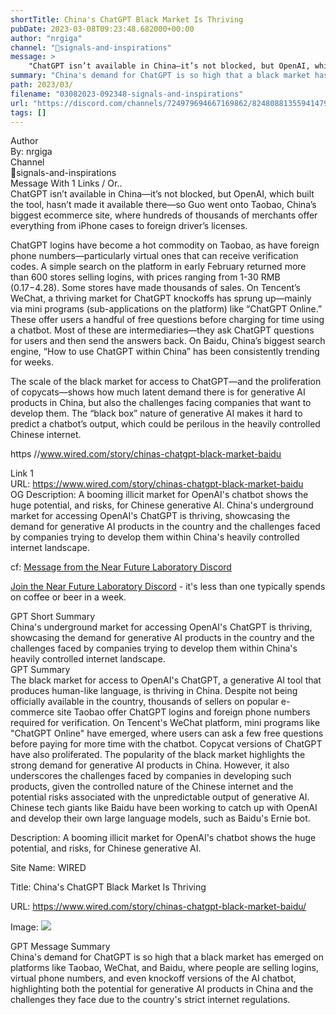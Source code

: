 ```yaml
---
shortTitle: China's ChatGPT Black Market Is Thriving
pubDate: 2023-03-08T09:23:48.682000+00:00
author: "nrgiga"
channel: "🚦signals-and-inspirations"
message: >
    "ChatGPT isn’t available in China—it’s not blocked, but OpenAI, which built the tool, hasn’t made it available there—so Guo went onto Taobao, China’s biggest ecommerce site, where hundreds of thousands of merchants offer everything from iPhone cases to foreign driver’s licenses.  ChatGPT logins have become a hot commodity on Taobao, as have foreign phone numbers—particularly virtual ones that can receive verification codes. A simple search on the platform in early February returned more than 600 stores selling logins, with prices ranging from 1-30 RMB ($0.17-$4.28). Some stores have made thousands of sales. On Tencent’s WeChat, a thriving market for ChatGPT knockoffs has sprung up—mainly via mini programs (sub-applications on the platform) like “ChatGPT Online.” These offer users a handful of free questions before charging for time using a chatbot. Most of these are intermediaries—they ask ChatGPT questions for users and then send the answers back. On Baidu, China’s biggest search engine, “How to use ChatGPT within China” has been consistently trending for weeks.   The scale of the black market for access to ChatGPT—and the proliferation of copycats—shows how much latent demand there is for generative AI products in China, but also the challenges facing companies that want to develop them. The “black box” nature of generative AI makes it hard to predict a chatbot’s output, which could be perilous in the heavily controlled Chinese internet.   https //www.wired.com/story/chinas-chatgpt-black-market-baidu"
summary: "China's demand for ChatGPT is so high that a black market has emerged on platforms like Taobao, WeChat, and Baidu, where people are selling logins, virtual phone numbers, and even knockoff versions of the AI chatbot, highlighting both the potential for generative AI products in China and the challenges they face due to the country's strict internet regulations."
path: 2023/03/
filename: "03082023-092348-signals-and-inspirations"
url: "https://discord.com/channels/724979694667169862/824808813559414794/1082956830189309962"
tags: []
---
```

<div class="metadata-title-header pt-3 pb-3 pl-2">Author</div>    
<div class="bg-gray-200 p-4 rounded-md mb-4">   
By: nrgiga
</div>

<div class="metadata-title-header pt-3 pb-3 pl-2">Channel</div>    
<div class="bg-gray-200 p-4 rounded-md mb-4">   
🚦signals-and-inspirations</span>
</div>

<div class="metadata-title-header pt-3 pb-3 pl-2">Message  With 1 Links / Or..</div>    
<div class="human-content-container">  



<div class="mb-4" style="font-family: var(--font-family-peak);">ChatGPT isn’t available in China—it’s not blocked, but OpenAI, which built the tool, hasn’t made it available there—so Guo went onto Taobao, China’s biggest ecommerce site, where hundreds of thousands of merchants offer everything from iPhone cases to foreign driver’s licenses.

ChatGPT logins have become a hot commodity on Taobao, as have foreign phone numbers—particularly virtual ones that can receive verification codes. A simple search on the platform in early February returned more than 600 stores selling logins, with prices ranging from 1-30 RMB ($0.17-$4.28). Some stores have made thousands of sales. On Tencent’s WeChat, a thriving market for ChatGPT knockoffs has sprung up—mainly via mini programs (sub-applications on the platform) like “ChatGPT Online.” These offer users a handful of free questions before charging for time using a chatbot. Most of these are intermediaries—they ask ChatGPT questions for users and then send the answers back. On Baidu, China’s biggest search engine, “How to use ChatGPT within China” has been consistently trending for weeks. 

The scale of the black market for access to ChatGPT—and the proliferation of copycats—shows how much latent demand there is for generative AI products in China, but also the challenges facing companies that want to develop them. The “black box” nature of generative AI makes it hard to predict a chatbot’s output, which could be perilous in the heavily controlled Chinese internet. 

https //www.wired.com/story/chinas-chatgpt-black-market-baidu</div>

<div class="">Link 1</div> 
<div class="">URL: <a href="https://www.wired.com/story/chinas-chatgpt-black-market-baidu">https://www.wired.com/story/chinas-chatgpt-black-market-baidu</a></div>
OG Description: A booming illicit market for OpenAI's chatbot shows the huge potential, and risks, for Chinese generative AI.  <!-- Example: Display each item in a paragraph -->
China's underground market for accessing OpenAI's ChatGPT is thriving, showcasing the demand for generative AI products in the country and the challenges faced by companies trying to develop them within China's heavily controlled internet landscape.



<!-- 
URL: https://www.wired.com/story/chinas-chatgpt-black-market-baidu
Description A booming illicit market for OpenAI's chatbot shows the huge potential, and risks, for Chinese generative AI.
 -->
</div>



cf: <a href="">Message from the Near Future Laboratory Discord</a>

<a href="">Join the Near Future Laboratory Discord</a> - it's less than one typically spends on coffee or beer in a week. 



<div class="metadata-title-header pt-3 pb-3 pl-2">GPT Short Summary</div>
<div class="robot-content-container">
China's underground market for accessing OpenAI's ChatGPT is thriving, showcasing the demand for generative AI products in the country and the challenges faced by companies trying to develop them within China's heavily controlled internet landscape.
</div>

<div class="metadata-title-header pt-3 pb-3 pl-2">GPT Summary</div>
<div class="robot-content-container">
The black market for access to OpenAI's ChatGPT, a generative AI tool that produces human-like language, is thriving in China. Despite not being officially available in the country, thousands of sellers on popular e-commerce site Taobao offer ChatGPT logins and foreign phone numbers required for verification. On Tencent's WeChat platform, mini programs like "ChatGPT Online" have emerged, where users can ask a few free questions before paying for more time with the chatbot. Copycat versions of ChatGPT have also proliferated. The popularity of the black market highlights the strong demand for generative AI products in China. However, it also underscores the challenges faced by companies in developing such products, given the controlled nature of the Chinese internet and the potential risks associated with the unpredictable output of generative AI. Chinese tech giants like Baidu have been working to catch up with OpenAI and develop their own large language models, such as Baidu's Ernie bot.
</div>

<!-- Summary:  China's ChatGPT Black Market Is Thriving . Show huge potential, and risks, for Chinese generative AI . Yuxin Guo is a master’s student studying at a Beijing University . -->

<!-- [] -->

<!-- <div class="bg-gray-400"> {'og:description': "A booming illicit market for OpenAI's chatbot shows the huge potential, and risks, for Chinese generative AI.", 'og:image': 'https://media.wired.com/photos/64068876a1c135ecdb12cf1c/191:100/w_1280,c_limit/Chat-GPT-China-Black-Market-Business.jpg', 'og:site_name': 'WIRED', 'og:title': "China's ChatGPT Black Market Is Thriving", 'og:type': 'article', 'og:url': 'https://www.wired.com/story/chinas-chatgpt-black-market-baidu/'} </div> -->

Description: A booming illicit market for OpenAI's chatbot shows the huge potential, and risks, for Chinese generative AI.

Site Name: WIRED

Title: China's ChatGPT Black Market Is Thriving

URL: https://www.wired.com/story/chinas-chatgpt-black-market-baidu/

Image: <img src="https://media.wired.com/photos/64068876a1c135ecdb12cf1c/191:100/w_1280,c_limit/Chat-GPT-China-Black-Market-Business.jpg" width="" height=""/>




<div class="metadata-title-header pt-3 pb-3 pl-2">GPT Message Summary</div>    
<div class="robot-content-container">
China's demand for ChatGPT is so high that a black market has emerged on platforms like Taobao, WeChat, and Baidu, where people are selling logins, virtual phone numbers, and even knockoff versions of the AI chatbot, highlighting both the potential for generative AI products in China and the challenges they face due to the country's strict internet regulations.
</div>
</div>